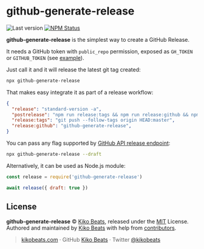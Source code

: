 # github-generate-release

![Last version](https://img.shields.io/github/tag/kikobeats/github-generate-release.svg?style=flat-square)
[![NPM Status](https://img.shields.io/npm/dm/github-generate-release.svg?style=flat-square)](https://www.npmjs.org/package/github-generate-release)

**github-generate-release** is the simplest way to create a GitHub Release.

It needs a GitHub token with `public_repo` permission, exposed as `GH_TOKEN` or `GITHUB_TOKEN` (see [example](https://github.com/Kikobeats/github-generate-release/blob/5a9db649b79ed0bb01194413e1dcc4818e82d155/.github/workflows/main.yml#L63)).

Just call it and it will release the latest git tag created:

```sh
npx github-generate-release
```

That makes easy integrate it as part of a release workflow:

```json
{
  "release": "standard-version -a",
  "postrelease": "npm run release:tags && npm run release:github && npm publish",
  "release:tags": "git push --follow-tags origin HEAD:master",
  "release:github": "github-generate-release",
}
```

You can pass any flag supported by [GitHub API release endpoint](https://docs.github.com/en/rest/releases/releases?apiVersion=2022-11-28#create-a-release):

```sh
npx github-generate-release --draft
```

Alternatively, it can be used as Node.js module:

```js
const release = require('github-generate-release')

await release({ draft: true })
```

## License

**github-generate-release** © [Kiko Beats](https://kikobeats.com), released under the [MIT](https://github.com/kikobeats/github-generate-release/blob/master/LICENSE.md) License.<br>
Authored and maintained by [Kiko Beats](https://kikobeats.com) with help from [contributors](https://github.com/kikobeats/github-generate-release/contributors).

> [kikobeats.com](https://kikobeats.com) · GitHub [Kiko Beats](https://github.com/kikobeats) · Twitter [@kikobeats](https://twitter.com/kikobeats)
